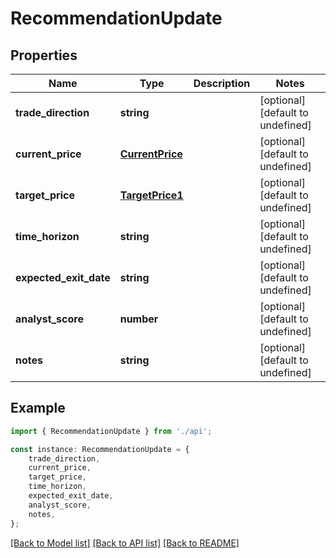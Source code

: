 # RecommendationUpdate


## Properties

Name | Type | Description | Notes
------------ | ------------- | ------------- | -------------
**trade_direction** | **string** |  | [optional] [default to undefined]
**current_price** | [**CurrentPrice**](CurrentPrice.md) |  | [optional] [default to undefined]
**target_price** | [**TargetPrice1**](TargetPrice1.md) |  | [optional] [default to undefined]
**time_horizon** | **string** |  | [optional] [default to undefined]
**expected_exit_date** | **string** |  | [optional] [default to undefined]
**analyst_score** | **number** |  | [optional] [default to undefined]
**notes** | **string** |  | [optional] [default to undefined]

## Example

```typescript
import { RecommendationUpdate } from './api';

const instance: RecommendationUpdate = {
    trade_direction,
    current_price,
    target_price,
    time_horizon,
    expected_exit_date,
    analyst_score,
    notes,
};
```

[[Back to Model list]](../README.md#documentation-for-models) [[Back to API list]](../README.md#documentation-for-api-endpoints) [[Back to README]](../README.md)
